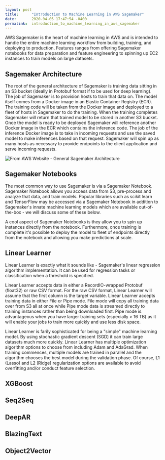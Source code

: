 ```yaml
---
layout: post
title:      "Introduction to Machine Learning in AWS Sagemaker"
date:       2020-04-05 17:47:54 -0400
permalink:  introduction_to_machine_learning_in_aws_sagemaker
---
```


AWS Sagemaker is the heart of machine learning in AWS and is intended to handle the entire machine learning workflow from building, training, and deploying to production. Features ranges from offering Sagemaker notebooks for data preparation and feature engineering to spinning up EC2 instances to train models on large datasets. 

## Sagemaker Architecture

The root of the general architecture of Sagemaker is training data sitting in an S3 bucket (ideally in Protobuf format if to be used for deep learning). The job of Sagemaker is to provision hosts to train that data on. The model itself comes from a Docker image in an Elastic Container Registry (ECR). The training code will be taken from the Docker image and deployed to a fleet of hosts in Sagemaker to do the training. When the training completes Sagemaker will return that trained model to be stored in another S3 bucket. Once the model is ready to be deployed Sagemaker will reference another Docker image in the ECR which contains the inference code. The job of the inference Docker image is to take in incoming requests and use the saved model to make inferences based on that request. Sagemaker will spin up as many hosts as necessary to provide endpoints to the client application and serve incoming requests. 

![From AWS Website - General Sagemaker Architecture](https://docs.aws.amazon.com/sagemaker/latest/dg/images/sagemaker-architecture.png)

## Sagemaker Notebooks 
The most common way to use Sagemaker is via a Sagemaker Notebook. Sagemaker Notebook allows you access data from S3, pre-process and analyze that data, and train models. Popular libraries such as scikit learn and TensorFlow may be accessed via a Sagemaker Notebook in addition to Sagemaker's innate machine learning models which are available out-of-the-box - we will discuss some of these below. 

A cool aspect of Sagemaker Notebooks is they allow you to spin up instances directly from the notebook. Furthermore, once training is complete it's possible to deploy the model to fleet of endpoints directly from the notebook and allowing you make predictions at scale. 

## Linear Learner
Linear Learner is exactly what it sounds like - Sagemaker's linear regression algorithm implementation. It can be used for regression tasks or classification when a threshold is specified. 

Linear Learner accepts data in either a RecordIO-wrapped Protobuf (float32) or raw CSV format. For the raw CSV format, Linear Learner will assume that the first column is the target variable. Linear Learner accepts training data in either File or Pipe mode. File mode will copy all training data over from S3 all at once while Pipe mode data is streamed directly to training instances rather than being downloaded first. Pipe mode is advantageous when you have larger training sets (especially > 16 TB) as it will enable your jobs to train more quickly and use less disk space. 

Linear Learner is farily sophisticated for being a "simple" machine learning model. By using stochastic gradient descent (SGD) it can train large datasets much more quickly. Linear Learner has multiple optimization algorithm options to choose from including Adam and AdaGrad. When training commences, multiple models are trained in parallel and the algorithm chooses the best model during the validation phase. Of course, L1 (Lasso) and L2 (Ridge) regularization options are available to avoid overfitting and/or conduct feature selection. 

## XGBoost

## Seq2Seq

## DeepAR

## BlazingText

## Object2Vector
